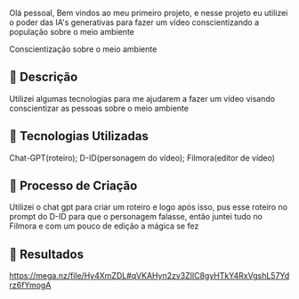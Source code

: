 Olá pessoal, Bem vindos ao meu primeiro projeto, e nesse projeto eu utilizei o poder das IA's generativas para fazer um vídeo conscientizando a população sobre o meio ambiente

Conscientização sobre o meio ambiente

## 📒 Descrição
Utilizei algumas tecnologias para me ajudarem a fazer um vídeo visando conscientizar as pessoas sobre o meio ambiente

## 🤖 Tecnologias Utilizadas
Chat-GPT(roteiro); D-ID(personagem do vídeo); Filmora(editor de vídeo)

## 🧐 Processo de Criação
Utilizei o chat gpt para criar um roteiro e logo após isso, pus esse roteiro no prompt do D-ID para que o personagem falasse, então juntei tudo no Filmora e com um pouco de edição a mágica se fez

## 🚀 Resultados

https://mega.nz/file/Hy4XmZDL#qVKAHyn2zv3ZIlC8gyHTkY4RxVgshL57Ydrz6fYmogA


